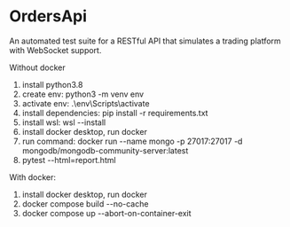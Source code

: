 # OrdersApi
An automated test suite for a RESTful API that simulates a trading platform with WebSocket support.

Without docker

1. install python3.8
2. create env: python3 -m venv env
3. activate env: .\env\Scripts\activate 
4. install dependencies: pip install -r requirements.txt
5. install wsl: wsl --install
6. install docker desktop, run docker
7. run command: docker run --name mongo -p 27017:27017 -d mongodb/mongodb-community-server:latest
8. pytest --html=report.html

With docker:
1. install docker desktop, run docker
2. docker compose build --no-cache
3. docker compose up --abort-on-container-exit